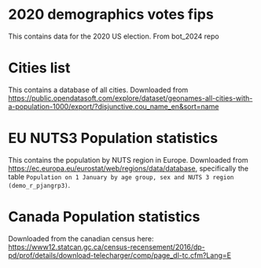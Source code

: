 

# 2020 demographics votes fips

This contains data for the 2020 US election. From bot_2024 repo

# Cities list

This contains a database of all cities. Downloaded from https://public.opendatasoft.com/explore/dataset/geonames-all-cities-with-a-population-1000/export/?disjunctive.cou_name_en&sort=name

# EU NUTS3 Population statistics

This contains the population by NUTS region in Europe. Downloaded from https://ec.europa.eu/eurostat/web/regions/data/database, specifically the table `Population on 1 January by age group, sex and NUTS 3 region (demo_r_pjangrp3)`.

# Canada Population statistics

Downloaded from the canadian census here: https://www12.statcan.gc.ca/census-recensement/2016/dp-pd/prof/details/download-telecharger/comp/page_dl-tc.cfm?Lang=E